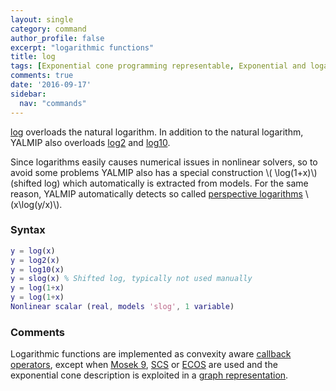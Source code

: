 ```yaml
---
layout: single
category: command
author_profile: false
excerpt: "logarithmic functions"
title: log
tags: [Exponential cone programming representable, Exponential and logarithmic functions]
comments: true
date: '2016-09-17'
sidebar:
  nav: "commands"
---
```


[log](/command/log) overloads the natural logarithm. In addition to the natural logarithm, YALMIP also overloads [log2](/command/log) and [log10](/command/log).

Since logarithms easily causes numerical issues in nonlinear solvers, so to avoid some problems YALMIP also has a  special construction \\( \log(1+x)\\) (shifted log) which automatically is extracted from models. For the same reason, YALMIP automatically detects so called [perspective logarithms](/command/plog) \\(x\log(y/x)\\).

### Syntax

````matlab
y = log(x)
y = log2(x)
y = log10(x)
y = slog(x) % Shifted log, typically not used manually
y = log(1+x)
y = log(1+x)
Nonlinear scalar (real, models 'slog', 1 variable)
````

### Comments

Logarithmic functions are implemented as convexity aware [callback operators](/tutorial/nonlinearoperatorscallback), except when [Mosek 9](/solver/mosek), [SCS](/solver/scs) or [ECOS](/solver/ecos) are used and the exponential cone description is exploited in a [graph representation](/tutorial/nonlinearoperatorsgraphs).
